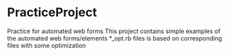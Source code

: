 # PracticeProject
Practice for automated web forms
This project contains simple examples of the automated web forms/elements
*_opt.rb files is based on corresponding files with some optimization
